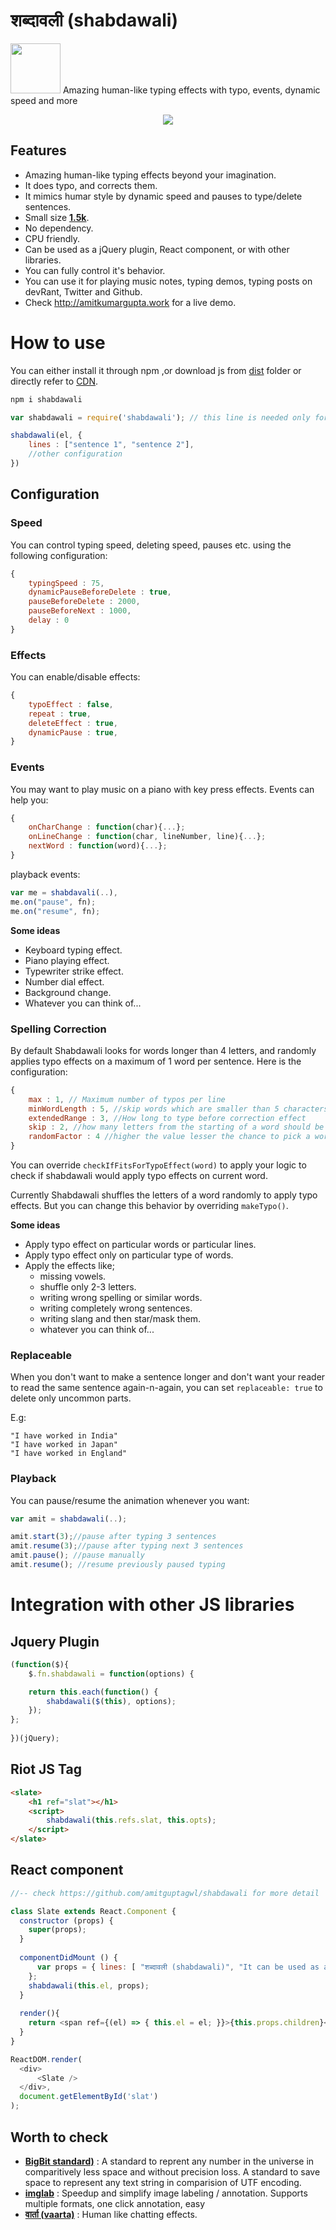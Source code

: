# शब्दावली (shabdawali)
<img src="static/shabdawali_logo.png" width="80px"> Amazing human-like typing effects with typo, events, dynamic speed and more



<div align="center"><img src="static/shabdawali.gif"></div>



## Features

* Amazing human-like typing effects beyond your imagination.
* It does typo, and corrects them.
* It mimics humar style by dynamic speed and pauses to type/delete sentences.
* Small size **[1.5k](https://bundlephobia.com/result?p=shabdawali@2.1.0)**.
* No dependency.
* CPU friendly.
* Can be used as a jQuery plugin, React component, or with other libraries.
* You can fully control it's behavior.
* You can use it for playing music notes, typing demos, typing posts on devRant, Twitter and Github.
* Check http://amitkumargupta.work for a live demo.


# How to use

You can either install it through npm ,or download js from [dist](dist) folder or directly refer to [CDN](https://unpkg.com/shabdawali@2.2.0/dist/shabdawali.js).

```bash
npm i shabdawali
```

```js
var shabdawali = require('shabdawali'); // this line is needed only for nodejs users

shabdawali(el, {
    lines : ["sentence 1", "sentence 2"],
    //other configuration
})
```

## Configuration

### Speed

You can control typing speed, deleting speed, pauses etc. using the following configuration:

```js
{
    typingSpeed : 75,
    dynamicPauseBeforeDelete : true, 
    pauseBeforeDelete : 2000, 
    pauseBeforeNext : 1000, 
    delay : 0
}
```

### Effects

You can enable/disable effects:

```js
{
    typoEffect : false,
    repeat : true,
    deleteEffect : true,
    dynamicPause : true,
}
```

### Events

You may want to play music on a piano with key press effects. Events can help you:

```js
{
    onCharChange : function(char){...};
    onLineChange : function(char, lineNumber, line){...};
    nextWord : function(word){...};
}
```

playback events:

```js
var me = shabdavali(..),
me.on("pause", fn);
me.on("resume", fn);
```

**Some ideas**

* Keyboard typing effect.
* Piano playing effect.
* Typewriter strike effect.
* Number dial effect.
* Background change. 
* Whatever you can think of...

### Spelling Correction

By default Shabdawali looks for words longer than 4 letters, and randomly applies typo effects on a maximum of 1 word per sentence. Here is the configuration:

```js
{
    max : 1, // Maximum number of typos per line
    minWordLength : 5, //skip words which are smaller than 5 characters
    extendedRange : 3, //How long to type before correction effect
    skip : 2, //how many letters from the starting of a word should be left
    randomFactor : 4 //higher the value lesser the chance to pick a word for typo effect
}
```

You can override `checkIfFitsForTypoEffect(word)` to apply your logic to check if shabdawali would apply typo effects on current word.

Currently Shabdawali shuffles the letters of a word randomly to apply typo effects. But you can change this behavior by overriding `makeTypo()`.

**Some ideas**

* Apply typo effect on particular words or particular lines.
* Apply typo effect only on particular type of words.
* Apply the effects like;
    * missing vowels.
    * shuffle only 2-3 letters.
    * writing wrong spelling or similar words.
    * writing completely wrong sentences.
    * writing slang and then star/mask them.
    * whatever you can think of...


### Replaceable

When you don't want to make a sentence longer and don't want your reader to read the same sentence again-n-again, you can set `replaceable: true` to delete only uncommon parts.

E.g:

```
"I have worked in India"
"I have worked in Japan"
"I have worked in England"
```

### Playback

You can pause/resume the animation whenever you want:

```js
var amit = shabdawali(..);

amit.start(3);//pause after typing 3 sentences
amit.resume(3);//pause after typing next 3 sentences
amit.pause(); //pause manually
amit.resume(); //resume previously paused typing
```

# Integration with other JS libraries


## Jquery Plugin

```JavaScript
(function($){
    $.fn.shabdawali = function(options) {

    return this.each(function() {
        shabdawali($(this), options);
    });
};
  
})(jQuery);
```

## Riot JS Tag

```html
<slate>
    <h1 ref="slat"></h1>
    <script>
        shabdawali(this.refs.slat, this.opts);
    </script>
</slate>
```

## React component

```js
//-- check https://github.com/amitguptagwl/shabdawali for more detail

class Slate extends React.Component {
  constructor (props) {
    super(props);
  }
  
  componentDidMount () {
      var props = { lines: [ "शब्दावली (shabdawali)", "It can be used as a React component as well"]
    };
    shabdawali(this.el, props);
  }
  
  render(){
  	return <span ref={(el) => { this.el = el; }}>{this.props.children}</span>;
  }
}

ReactDOM.render(
  <div>
	  <Slate />
  </div>,
  document.getElementById('slat')
);
```

## Worth to check 

- **[BigBit standard)](https://github.com/amitguptagwl/bigbit)** : A standard to reprent any number in the universe in comparitively less space and without precision loss. A standard to save space to represent any text string in comparision of UTF encoding.
- **[imglab](https://github.com/NaturalIntelligence/imglab)** : Speedup and simplify image labeling / annotation. Supports multiple formats, one click annotation, easy 
- **[ वार्ता (vaarta)](https://github.com/amitguptagwl/vaarta/)** : Human like chatting effects.
